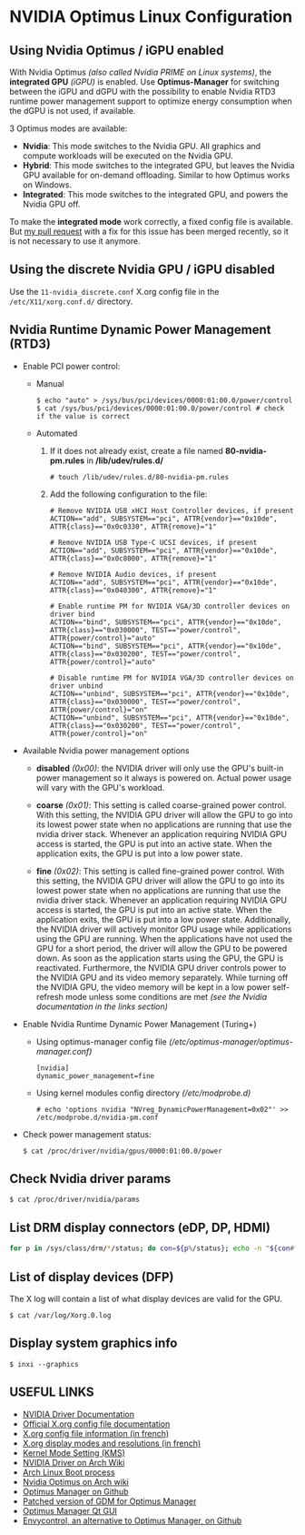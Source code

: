 # NVIDIA Optimus Linux Configuration
## Using Nvidia Optimus / iGPU enabled
With Nvidia Optimus *(also called Nvidia PRIME on Linux systems)*, the **integrated GPU** *(iGPU)* is enabled. Use **Optimus-Manager** for switching between the iGPU and dGPU with the possibility to enable Nvidia RTD3 runtime power management support to optimize energy consumption when the dGPU is not used, if available. 

3 Optimus modes are available:

- **Nvidia**: This mode switches to the Nvidia GPU. All graphics and compute workloads will be executed on the Nvidia GPU.
- **Hybrid**: This mode switches to the integrated GPU, but leaves the Nvidia GPU available for on-demand offloading. Similar to how Optimus works on Windows.
- **Integrated**: This mode switches to the integrated GPU, and powers the Nvidia GPU off.

To make the **integrated mode** work correctly, a fixed config file is available. But [my pull request](https://github.com/Askannz/optimus-manager/pull/591) with a fix for this issue has been merged recently, so it is not necessary to use it anymore.

## Using the discrete Nvidia GPU / iGPU disabled
Use the ```11-nvidia_discrete.conf``` X.org config file in the ```/etc/X11/xorg.conf.d/``` directory.

## Nvidia Runtime Dynamic Power Management (RTD3)
- Enable PCI power control:
    - Manual
        ```console
        $ echo "auto" > /sys/bus/pci/devices/0000:01:00.0/power/control
        $ cat /sys/bus/pci/devices/0000:01:00.0/power/control # check if the value is correct
        ```
    - Automated
        1. If it does not already exist, create a file named **80-nvidia-pm.rules** in **/lib/udev/rules.d/**

            ```console
            # touch /lib/udev/rules.d/80-nvidia-pm.rules
            ```

        2. Add the following configuration to the file:
            
            ```
            # Remove NVIDIA USB xHCI Host Controller devices, if present
            ACTION=="add", SUBSYSTEM=="pci", ATTR{vendor}=="0x10de", ATTR{class}=="0x0c0330", ATTR{remove}="1"

            # Remove NVIDIA USB Type-C UCSI devices, if present
            ACTION=="add", SUBSYSTEM=="pci", ATTR{vendor}=="0x10de", ATTR{class}=="0x0c8000", ATTR{remove}="1"

            # Remove NVIDIA Audio devices, if present
            ACTION=="add", SUBSYSTEM=="pci", ATTR{vendor}=="0x10de", ATTR{class}=="0x040300", ATTR{remove}="1"

            # Enable runtime PM for NVIDIA VGA/3D controller devices on driver bind
            ACTION=="bind", SUBSYSTEM=="pci", ATTR{vendor}=="0x10de", ATTR{class}=="0x030000", TEST=="power/control", ATTR{power/control}="auto"
            ACTION=="bind", SUBSYSTEM=="pci", ATTR{vendor}=="0x10de", ATTR{class}=="0x030200", TEST=="power/control", ATTR{power/control}="auto"

            # Disable runtime PM for NVIDIA VGA/3D controller devices on driver unbind
            ACTION=="unbind", SUBSYSTEM=="pci", ATTR{vendor}=="0x10de", ATTR{class}=="0x030000", TEST=="power/control", ATTR{power/control}="on"
            ACTION=="unbind", SUBSYSTEM=="pci", ATTR{vendor}=="0x10de", ATTR{class}=="0x030200", TEST=="power/control", ATTR{power/control}="on"
            ```

- Available Nvidia power management options
    - **disabled** *(0x00)*: the NVIDIA driver will only use the GPU's built-in power management so it always is powered on. Actual power usage will vary with the GPU's workload.

    - **coarse** *(0x01)*: This setting is called coarse-grained power control. With this setting, the NVIDIA GPU driver will allow the GPU to go into its lowest power state when no applications are running that use the nvidia driver stack. Whenever an application requiring NVIDIA GPU access is started, the GPU is put into an active state. When the application exits, the GPU is put into a low power state.

    - **fine** *(0x02)*: This setting is called fine-grained power control. With this setting, the NVIDIA GPU driver will allow the GPU to go into its lowest power state when no applications are running that use the nvidia driver stack. Whenever an application requiring NVIDIA GPU access is started, the GPU is put into an active state. When the application exits, the GPU is put into a low power state. Additionally, the NVIDIA driver will actively monitor GPU usage while applications using the GPU are running. When the applications have not used the GPU for a short period, the driver will allow the GPU to be powered down. As soon as the application starts using the GPU, the GPU is reactivated. Furthermore, the NVIDIA GPU driver controls power to the NVIDIA GPU and its video memory separately. While turning off the NVIDIA GPU, the video memory will be kept in a low power self-refresh mode unless some conditions are met *(see the Nvidia documentation in the links section)*

- Enable Nvidia Runtime Dynamic Power Management (Turing+)
    - Using optimus-manager config file *(/etc/optimus-manager/optimus-manager.conf)*

        ```
        [nvidia]
        dynamic_power_management=fine
        ```

    - Using kernel modules config directory *(/etc/modprobe.d)*

        ```console
        # echo 'options nvidia "NVreg_DynamicPowerManagement=0x02"' >> /etc/modprobe.d/nvidia-pm.conf
        ```

- Check power management status:

    ```console
    $ cat /proc/driver/nvidia/gpus/0000:01:00.0/power
    ```

## Check Nvidia driver params

```console
$ cat /proc/driver/nvidia/params
```

## List DRM display connectors (eDP, DP, HDMI)

```bash
for p in /sys/class/drm/*/status; do con=${p%/status}; echo -n "${con#*/card?-}: "; cat $p; done
```

## List of display devices (DFP)
The X log will contain a list of what display devices are valid for the GPU.

```console
$ cat /var/log/Xorg.0.log
```

## Display system graphics info

```console
$ inxi --graphics
```

## USEFUL LINKS
- [NVIDIA Driver Documentation](https://download.nvidia.com/XFree86/Linux-x86_64/570.133.07/README/)
- [Official X.org config file documentation](https://www.x.org/archive/X11R7.6/doc/man/man5/xorg.conf.5.xhtml)
- [X.org config file information (in french)](https://www.malekal.com/configurer-comprendre-xorg-conf/)
- [X.org display modes and resolutions (in french)](https://doc.ubuntu-fr.org/resolution_ecran_avance)
- [Kernel Mode Setting (KMS)](https://wiki.archlinux.org/title/Kernel_mode_setting)
- [NVIDIA Driver on Arch Wiki](https://wiki.archlinux.org/title/NVIDIA)
- [Arch Linux Boot process](https://wiki.archlinux.org/title/Arch_boot_process)
- [Nvidia Optimus on Arch wiki](https://wiki.archlinux.org/title/NVIDIA_Optimus)
- [Optimus Manager on Github](https://github.com/Askannz/optimus-manager)
- [Patched version of GDM for Optimus Manager](https://aur.archlinux.org/pkgbase/gdm-prime)
- [Optimus Manager Qt GUI](https://github.com/Shatur/optimus-manager-qt)
- [Envycontrol, an alternative to Optimus Manager, on Github](https://github.com/bayasdev/envycontrol)

